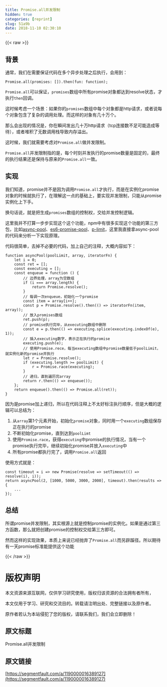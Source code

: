 ```yaml
---
title: Promise.all并发限制
hidden: true
categories: [reprint]
slug: 51a9b
date: 2018-11-10 02:30:10
---
```


{{< raw >}}
<h2 id="articleHeader0">&#x80CC;&#x666F;</h2><p>&#x901A;&#x5E38;&#xFF0C;&#x6211;&#x4EEC;&#x5728;&#x9700;&#x8981;&#x4FDD;&#x8BC1;&#x4EE3;&#x7801;&#x5728;&#x591A;&#x4E2A;&#x5F02;&#x6B65;&#x5904;&#x7406;&#x4E4B;&#x540E;&#x6267;&#x884C;&#xFF0C;&#x4F1A;&#x7528;&#x5230;&#xFF1A;</p><div class="widget-codetool" style="display:none"><div class="widget-codetool--inner"><span class="selectCode code-tool" data-toggle="tooltip" data-placement="top" title="" data-original-title="&#x5168;&#x9009;"></span> <span type="button" class="copyCode code-tool" data-toggle="tooltip" data-placement="top" data-clipboard-text="Promise.all(promises: []).then(fun: function);" title="" data-original-title="&#x590D;&#x5236;"></span> <span type="button" class="saveToNote code-tool" data-toggle="tooltip" data-placement="top" title="" data-original-title="&#x653E;&#x8FDB;&#x7B14;&#x8BB0;"></span></div></div><pre class="hljs crystal"><code style="word-break:break-word;white-space:initial">Promise.all(<span class="hljs-symbol">promises:</span> []).<span class="hljs-keyword">then</span>(<span class="hljs-function"><span class="hljs-keyword">fun</span>: <span class="hljs-title">function</span></span>);</code></pre><p><code>Promise.all</code>&#x53EF;&#x4EE5;&#x4FDD;&#x8BC1;&#xFF0C;<code>promises</code>&#x6570;&#x7EC4;&#x4E2D;&#x6240;&#x6709;promise&#x5BF9;&#x8C61;&#x90FD;&#x8FBE;&#x5230;resolve&#x72B6;&#x6001;&#xFF0C;&#x624D;&#x6267;&#x884C;<code>then</code>&#x56DE;&#x8C03;&#x3002;</p><p>&#x8FD9;&#x65F6;&#x5019;&#x8003;&#x8651;&#x4E00;&#x4E2A;&#x573A;&#x666F;&#xFF1A;&#x5982;&#x679C;&#x4F60;&#x7684;<code>promises</code>&#x6570;&#x7EC4;&#x4E2D;&#x6BCF;&#x4E2A;&#x5BF9;&#x8C61;&#x90FD;&#x662F;http&#x8BF7;&#x6C42;&#xFF0C;&#x6216;&#x8005;&#x8BF4;&#x6BCF;&#x4E2A;&#x5BF9;&#x8C61;&#x5305;&#x542B;&#x4E86;&#x590D;&#x6742;&#x7684;&#x8C03;&#x7528;&#x5904;&#x7406;&#x3002;&#x800C;&#x8FD9;&#x6837;&#x7684;&#x5BF9;&#x8C61;&#x6709;&#x51E0;&#x5341;&#x4E07;&#x4E2A;&#x3002;</p><p>&#x90A3;&#x4E48;&#x4F1A;&#x51FA;&#x73B0;&#x7684;&#x60C5;&#x51B5;&#x662F;&#xFF0C;&#x4F60;&#x5728;&#x77AC;&#x95F4;&#x53D1;&#x51FA;&#x51E0;&#x5341;&#x4E07;http&#x8BF7;&#x6C42;&#xFF08;tcp&#x8FDE;&#x63A5;&#x6570;&#x4E0D;&#x8DB3;&#x53EF;&#x80FD;&#x9020;&#x6210;&#x7B49;&#x5F85;&#xFF09;&#xFF0C;&#x6216;&#x8005;&#x5806;&#x79EF;&#x4E86;&#x65E0;&#x6570;&#x8C03;&#x7528;&#x6808;&#x5BFC;&#x81F4;&#x5185;&#x5B58;&#x6EA2;&#x51FA;&#x3002;</p><p>&#x8FD9;&#x65F6;&#x5019;&#xFF0C;&#x6211;&#x4EEC;&#x5C31;&#x9700;&#x8981;&#x8003;&#x8651;&#x5BF9;<code>Promise.all</code>&#x505A;&#x5E76;&#x53D1;&#x9650;&#x5236;&#x3002;</p><p><code>Promise.all</code>&#x5E76;&#x53D1;&#x9650;&#x5236;&#x6307;&#x7684;&#x662F;&#xFF0C;&#x6BCF;&#x4E2A;&#x65F6;&#x523B;&#x5E76;&#x53D1;&#x6267;&#x884C;&#x7684;promise&#x6570;&#x91CF;&#x662F;&#x56FA;&#x5B9A;&#x7684;&#xFF0C;&#x6700;&#x7EC8;&#x7684;&#x6267;&#x884C;&#x7ED3;&#x679C;&#x8FD8;&#x662F;&#x4FDD;&#x6301;&#x4E0E;&#x539F;&#x6765;&#x7684;<code>Promise.all</code>&#x4E00;&#x81F4;&#x3002;</p><h2 id="articleHeader1">&#x5B9E;&#x73B0;</h2><p>&#x6211;&#x4EEC;&#x77E5;&#x9053;&#xFF0C;promise&#x5E76;&#x4E0D;&#x662F;&#x56E0;&#x4E3A;&#x8C03;&#x7528;<code>Promise.all</code>&#x624D;&#x6267;&#x884C;&#xFF0C;&#x800C;&#x662F;&#x5728;&#x5B9E;&#x4F8B;&#x5316;promise&#x5BF9;&#x8C61;&#x7684;&#x65F6;&#x5019;&#x5C31;&#x6267;&#x884C;&#x4E86;&#xFF0C;&#x5728;&#x7406;&#x89E3;&#x8FD9;&#x4E00;&#x70B9;&#x7684;&#x57FA;&#x7840;&#x4E0A;&#xFF0C;&#x8981;&#x5B9E;&#x73B0;&#x5E76;&#x53D1;&#x9650;&#x5236;&#xFF0C;&#x53EA;&#x80FD;&#x4ECE;promise&#x5B9E;&#x4F8B;&#x5316;&#x4E0A;&#x4E0B;&#x624B;&#x3002;</p><p>&#x6362;&#x53E5;&#x8BDD;&#x8BF4;&#xFF0C;&#x5C31;&#x662F;&#x628A;&#x751F;&#x6210;<code>promises</code>&#x6570;&#x7EC4;&#x7684;&#x63A7;&#x5236;&#x6743;&#xFF0C;&#x4EA4;&#x7ED9;&#x5E76;&#x53D1;&#x63A7;&#x5236;&#x903B;&#x8F91;&#x3002;</p><p>&#x8FD9;&#x91CC;&#x6211;&#x5E76;&#x4E0D;&#x6253;&#x7B97;&#x4E00;&#x6B65;&#x6B65;&#x5B9E;&#x73B0;&#x8FD9;&#x4E2A;&#x8FD9;&#x4E2A;&#x529F;&#x80FD;&#xFF0C;npm&#x4E2D;&#x6709;&#x5F88;&#x591A;&#x5B9E;&#x73B0;&#x8FD9;&#x4E2A;&#x529F;&#x80FD;&#x7684;&#x7B2C;&#x4E09;&#x65B9;&#x5305;&#xFF0C;&#x6BD4;&#x5982;<a href="https://www.npmjs.com/package/tiny-async-pool" rel="nofollow noreferrer" target="_blank">async-pool</a>&#x3001;<a href="https://www.npmjs.com/package/es6-promise-pool" rel="nofollow noreferrer" target="_blank">es6-promise-pool</a>&#x3001;<a href="https://www.npmjs.com/package/p-limit" rel="nofollow noreferrer" target="_blank">p-limit</a>&#xFF0C;&#x8FD9;&#x91CC;&#x6211;&#x76F4;&#x63A5;&#x62FF;async-pool&#x7684;&#x4EE3;&#x7801;&#x6765;&#x5206;&#x6790;&#x4E00;&#x4E0B;&#x5B9E;&#x73B0;&#x539F;&#x7406;&#x3002;</p><p>&#x4EE3;&#x7801;&#x5F88;&#x7B80;&#x5355;&#xFF0C;&#x53BB;&#x6389;&#x4E0D;&#x5FC5;&#x8981;&#x7684;&#x4EE3;&#x7801;&#xFF0C;&#x52A0;&#x4E0A;&#x81EA;&#x5DF1;&#x7684;&#x6CE8;&#x91CA;&#xFF0C;&#x5927;&#x6982;&#x5185;&#x5BB9;&#x5982;&#x4E0B;&#xFF1A;</p><div class="widget-codetool" style="display:none"><div class="widget-codetool--inner"><span class="selectCode code-tool" data-toggle="tooltip" data-placement="top" title="" data-original-title="&#x5168;&#x9009;"></span> <span type="button" class="copyCode code-tool" data-toggle="tooltip" data-placement="top" data-clipboard-text="function asyncPool(poolLimit, array, iteratorFn) {
    let i = 0;
    const ret = [];
    const executing = [];
    const enqueue = function () {
        // &#x8FB9;&#x754C;&#x5904;&#x7406;&#xFF0C;array&#x4E3A;&#x7A7A;&#x6570;&#x7EC4;
        if (i === array.length) {
            return Promise.resolve();
        }
        // &#x6BCF;&#x8C03;&#x4E00;&#x6B21;enqueue&#xFF0C;&#x521D;&#x59CB;&#x5316;&#x4E00;&#x4E2A;promise
        const item = array[i++];
        const p = Promise.resolve().then(() =&gt; iteratorFn(item, array));
        // &#x653E;&#x5165;promises&#x6570;&#x7EC4;
        ret.push(p);
        // promise&#x6267;&#x884C;&#x5B8C;&#x6BD5;&#xFF0C;&#x4ECE;executing&#x6570;&#x7EC4;&#x4E2D;&#x5220;&#x9664;
        const e = p.then(() =&gt; executing.splice(executing.indexOf(e), 1));
        // &#x63D2;&#x5165;executing&#x6570;&#x5B57;&#xFF0C;&#x8868;&#x793A;&#x6B63;&#x5728;&#x6267;&#x884C;&#x7684;promise
        executing.push(e);
        // &#x4F7F;&#x7528;Promise.rece&#xFF0C;&#x6BCF;&#x5F53;executing&#x6570;&#x7EC4;&#x4E2D;promise&#x6570;&#x91CF;&#x4F4E;&#x4E8E;poolLimit&#xFF0C;&#x5C31;&#x5B9E;&#x4F8B;&#x5316;&#x65B0;&#x7684;promise&#x5E76;&#x6267;&#x884C;
        let r = Promise.resolve();
        if (executing.length &gt;= poolLimit) {
            r = Promise.race(executing);
        }
        // &#x9012;&#x5F52;&#xFF0C;&#x76F4;&#x5230;&#x904D;&#x5386;&#x5B8C;array
        return r.then(() =&gt; enqueue());
    };
    return enqueue().then(() =&gt; Promise.all(ret));
}" title="" data-original-title="&#x590D;&#x5236;"></span> <span type="button" class="saveToNote code-tool" data-toggle="tooltip" data-placement="top" title="" data-original-title="&#x653E;&#x8FDB;&#x7B14;&#x8BB0;"></span></div></div><pre class="hljs javascript"><code><span class="hljs-function"><span class="hljs-keyword">function</span> <span class="hljs-title">asyncPool</span>(<span class="hljs-params">poolLimit, array, iteratorFn</span>) </span>{
    <span class="hljs-keyword">let</span> i = <span class="hljs-number">0</span>;
    <span class="hljs-keyword">const</span> ret = [];
    <span class="hljs-keyword">const</span> executing = [];
    <span class="hljs-keyword">const</span> enqueue = <span class="hljs-function"><span class="hljs-keyword">function</span> (<span class="hljs-params"></span>) </span>{
        <span class="hljs-comment">// &#x8FB9;&#x754C;&#x5904;&#x7406;&#xFF0C;array&#x4E3A;&#x7A7A;&#x6570;&#x7EC4;</span>
        <span class="hljs-keyword">if</span> (i === array.length) {
            <span class="hljs-keyword">return</span> <span class="hljs-built_in">Promise</span>.resolve();
        }
        <span class="hljs-comment">// &#x6BCF;&#x8C03;&#x4E00;&#x6B21;enqueue&#xFF0C;&#x521D;&#x59CB;&#x5316;&#x4E00;&#x4E2A;promise</span>
        <span class="hljs-keyword">const</span> item = array[i++];
        <span class="hljs-keyword">const</span> p = <span class="hljs-built_in">Promise</span>.resolve().then(<span class="hljs-function"><span class="hljs-params">()</span> =&gt;</span> iteratorFn(item, array));
        <span class="hljs-comment">// &#x653E;&#x5165;promises&#x6570;&#x7EC4;</span>
        ret.push(p);
        <span class="hljs-comment">// promise&#x6267;&#x884C;&#x5B8C;&#x6BD5;&#xFF0C;&#x4ECE;executing&#x6570;&#x7EC4;&#x4E2D;&#x5220;&#x9664;</span>
        <span class="hljs-keyword">const</span> e = p.then(<span class="hljs-function"><span class="hljs-params">()</span> =&gt;</span> executing.splice(executing.indexOf(e), <span class="hljs-number">1</span>));
        <span class="hljs-comment">// &#x63D2;&#x5165;executing&#x6570;&#x5B57;&#xFF0C;&#x8868;&#x793A;&#x6B63;&#x5728;&#x6267;&#x884C;&#x7684;promise</span>
        executing.push(e);
        <span class="hljs-comment">// &#x4F7F;&#x7528;Promise.rece&#xFF0C;&#x6BCF;&#x5F53;executing&#x6570;&#x7EC4;&#x4E2D;promise&#x6570;&#x91CF;&#x4F4E;&#x4E8E;poolLimit&#xFF0C;&#x5C31;&#x5B9E;&#x4F8B;&#x5316;&#x65B0;&#x7684;promise&#x5E76;&#x6267;&#x884C;</span>
        <span class="hljs-keyword">let</span> r = <span class="hljs-built_in">Promise</span>.resolve();
        <span class="hljs-keyword">if</span> (executing.length &gt;= poolLimit) {
            r = <span class="hljs-built_in">Promise</span>.race(executing);
        }
        <span class="hljs-comment">// &#x9012;&#x5F52;&#xFF0C;&#x76F4;&#x5230;&#x904D;&#x5386;&#x5B8C;array</span>
        <span class="hljs-keyword">return</span> r.then(<span class="hljs-function"><span class="hljs-params">()</span> =&gt;</span> enqueue());
    };
    <span class="hljs-keyword">return</span> enqueue().then(<span class="hljs-function"><span class="hljs-params">()</span> =&gt;</span> <span class="hljs-built_in">Promise</span>.all(ret));
}</code></pre><p>&#x56E0;&#x4E3A;&#x662F;promise&#x52A0;&#x4E0A;&#x9012;&#x5F52;&#xFF0C;&#x6240;&#x4EE5;&#x5728;&#x4EE3;&#x7801;&#x6CE8;&#x91CA;&#x4E0A;&#x4E0D;&#x592A;&#x597D;&#x6807;&#x6CE8;&#x6267;&#x884C;&#x987A;&#x5E8F;&#xFF0C;&#x4F46;&#x662F;&#x5927;&#x6982;&#x7684;&#x903B;&#x8F91;&#x53EF;&#x4EE5;&#x603B;&#x7ED3;&#x4E3A;&#xFF1A;</p><ol><li>&#x4ECE;<code>array</code>&#x7B2C;1&#x4E2A;&#x5143;&#x7D20;&#x5F00;&#x59CB;&#xFF0C;&#x521D;&#x59CB;&#x5316;<code>promise</code>&#x5BF9;&#x8C61;&#xFF0C;&#x540C;&#x65F6;&#x7528;&#x4E00;&#x4E2A;<code>executing</code>&#x6570;&#x7EC4;&#x4FDD;&#x5B58;&#x6B63;&#x5728;&#x6267;&#x884C;&#x7684;promise</li><li>&#x4E0D;&#x65AD;&#x521D;&#x59CB;&#x5316;promise&#xFF0C;&#x76F4;&#x5230;&#x8FBE;&#x5230;<code>poolLimt</code></li><li>&#x4F7F;&#x7528;<code>Promise.race</code>&#xFF0C;&#x83B7;&#x5F97;<code>executing</code>&#x4E2D;promise&#x7684;&#x6267;&#x884C;&#x60C5;&#x51B5;&#xFF0C;&#x5F53;&#x6709;&#x4E00;&#x4E2A;promise&#x6267;&#x884C;&#x5B8C;&#x6BD5;&#xFF0C;&#x7EE7;&#x7EED;&#x521D;&#x59CB;&#x5316;promise&#x5E76;&#x653E;&#x5165;<code>executing</code>&#x4E2D;</li><li>&#x6240;&#x6709;promise&#x90FD;&#x6267;&#x884C;&#x5B8C;&#x4E86;&#xFF0C;&#x8C03;&#x7528;<code>Promise.all</code>&#x8FD4;&#x56DE;</li></ol><p>&#x4F7F;&#x7528;&#x65B9;&#x5F0F;&#x5C31;&#x662F;&#xFF1A;</p><div class="widget-codetool" style="display:none"><div class="widget-codetool--inner"><span class="selectCode code-tool" data-toggle="tooltip" data-placement="top" title="" data-original-title="&#x5168;&#x9009;"></span> <span type="button" class="copyCode code-tool" data-toggle="tooltip" data-placement="top" data-clipboard-text="const timeout = i =&gt; new Promise(resolve =&gt; setTimeout(() =&gt; resolve(i), i));
return asyncPool(2, [1000, 5000, 3000, 2000], timeout).then(results =&gt; {
    ...
});" title="" data-original-title="&#x590D;&#x5236;"></span> <span type="button" class="saveToNote code-tool" data-toggle="tooltip" data-placement="top" title="" data-original-title="&#x653E;&#x8FDB;&#x7B14;&#x8BB0;"></span></div></div><pre class="hljs javascript"><code><span class="hljs-keyword">const</span> timeout = <span class="hljs-function"><span class="hljs-params">i</span> =&gt;</span> <span class="hljs-keyword">new</span> <span class="hljs-built_in">Promise</span>(<span class="hljs-function"><span class="hljs-params">resolve</span> =&gt;</span> setTimeout(<span class="hljs-function"><span class="hljs-params">()</span> =&gt;</span> resolve(i), i));
<span class="hljs-keyword">return</span> asyncPool(<span class="hljs-number">2</span>, [<span class="hljs-number">1000</span>, <span class="hljs-number">5000</span>, <span class="hljs-number">3000</span>, <span class="hljs-number">2000</span>], timeout).then(<span class="hljs-function"><span class="hljs-params">results</span> =&gt;</span> {
    ...
});</code></pre><h2 id="articleHeader2">&#x603B;&#x7ED3;</h2><p>&#x6240;&#x8C13;promise&#x5E76;&#x53D1;&#x9650;&#x5236;&#xFF0C;&#x5176;&#x5B9E;&#x6839;&#x6E90;&#x4E0A;&#x5C31;&#x662F;&#x63A7;&#x5236;promise&#x7684;&#x5B9E;&#x4F8B;&#x5316;&#x3002;&#x5982;&#x679C;&#x662F;&#x901A;&#x8FC7;&#x7B2C;&#x4E09;&#x65B9;&#x51FD;&#x6570;&#xFF0C;&#x90A3;&#x4E48;&#x5C31;&#x628A;&#x521B;&#x5EFA;promise&#x7684;&#x63A7;&#x5236;&#x6743;&#x4EA4;&#x7ED9;&#x7B2C;&#x4E09;&#x65B9;&#x5373;&#x53EF;&#x3002;</p><p>&#x7136;&#x800C;&#x8FD9;&#x6837;&#x7684;&#x5B9E;&#x73B0;&#x6548;&#x679C;&#xFF0C;&#x672C;&#x8D28;&#x4E0A;&#x6765;&#x8BF4;&#x5DF2;&#x7ECF;&#x629B;&#x5F03;&#x4E86;<code>Promise.all</code>&#x800C;&#x53E6;&#x8F9F;&#x8E4A;&#x5F84;&#x3002;&#x6240;&#x4EE5;&#x671F;&#x5F85;&#x6709;&#x4E00;&#x5929;promise&#x6807;&#x51C6;&#x80FD;&#x63D0;&#x4F9B;&#x8FD9;&#x4E2A;&#x529F;&#x80FD;</p>
{{< /raw >}}

# 版权声明
本文资源来源互联网，仅供学习研究使用，版权归该资源的合法拥有者所有，

本文仅用于学习、研究和交流目的。转载请注明出处、完整链接以及原作者。 

原作者若认为本站侵犯了您的版权，请联系我们，我们会立即删除！

## 原文标题
Promise.all并发限制

## 原文链接
[https://segmentfault.com/a/1190000016389127](https://segmentfault.com/a/1190000016389127)

